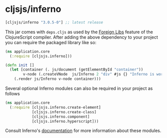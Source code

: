 # cljsjs/inferno

[](dependency)
```clojure
[cljsjs/inferno "3.0.5-0"] ;; latest release
```
[](/dependency)

This jar comes with `deps.cljs` as used by the [Foreign Libs][flibs] feature
of the ClojureScript compiler. After adding the above dependency to your project
you can require the packaged library like so:

```clojure
(ns application.core
  (:require [cljsjs.inferno]))

(defn init []
  (let [container (. js/document (getElementById "container"))
        v-node (.createVNode  js/Inferno 2 "div" #js {} "Inferno is working")]
    (.render js/Inferno v-node container)))

```

Several optional Inferno modules can also be required in your project as
follows


```clojure
(ns application.core
  (:require [cljsjs.inferno.create-element]
            [cljsjs.inferno.create-class]
            [cljsjs.inferno.component]
            [cljsjs.inferno.hyperscript]))
```

Consult Inferno's [documentation](https://github.com/infernojs/inferno "Inferno") for more information about these modules.



[flibs]: https://github.com/clojure/clojurescript/wiki/Packaging-Foreign-Dependencies
